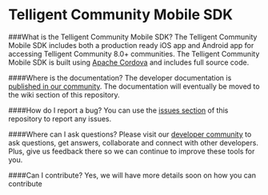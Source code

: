 # Telligent Community Mobile SDK
###What is the Telligent Community Mobile SDK?
The Telligent Community Mobile SDK includes both a production ready iOS app and Android app for accessing Telligent Community 8.0+ communities. The Telligent Community Mobile SDK is built using [Apache Cordova](https://cordova.apache.org/) and includes full source code.

####Where is the documentation?
The developer documentation is [published in our community](http://community.telligent.com/developers/w/mobilesdk8). The documentation will eventually be moved to the wiki section of this repository.

####How do I report a bug?
You can use the [issues section](https://github.com/Telligent/Social-Sitecore-SDK/issues/) of this repository to report any issues.

####Where can I ask questions?
Please visit our [developer community](http://community.telligent.com/community/f/1945) to ask questions, get answers, collaborate and connect with other developers. Plus, give us feedback there so we can continue to improve these tools for you.

####Can I contribute?
Yes, we will have more details soon on how you can contribute
